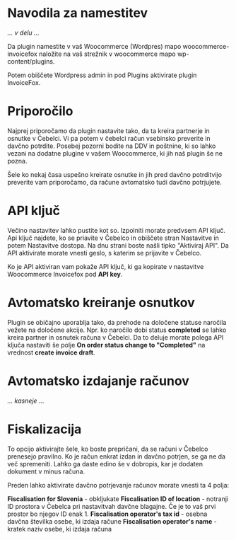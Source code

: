 # Navodila za namestitev

_... v delu ..._

Da plugin namestite v vaš Woocommerce (Wordpres) mapo woocommerce-invoicefox naložite na vaš strežnik v woocommerce mapo wp-content/plugins.

Potem obiščete Wordpress admin in pod Plugins aktivirate plugin InvoiceFox.

# Priporočilo 

Najprej priporočamo da plugin nastavite tako, da ta kreira partnerje in osnutke v Čebelci. Vi pa potem v čebelci račun vsebinsko preverite in davčno potrdite.
Posebej pozorni bodite na DDV in poštnine, ki so lahko vezani na dodatne plugine v vašem Woocommerce, ki jih naš plugin še ne pozna.

Šele ko nekaj časa uspešno kreirate osnutke in jih pred davčno potrditvijo preverite vam priporočamo, da račune avtomatsko tudi davčno potrjujete.

# API ključ

Večino nastavitev lahko pustite kot so. Izpolniti morate predvsem API ključ. Api ključ najdete, ko se priavite v Čebelco in obiščete stran Nastavitve in 
potem Nastavitve dostopa. Na dnu strani boste našli tipko "Aktiviraj API". Da API aktivirate morate vnesti geslo, s katerim se prijavite v Čebelco.

Ko je API aktiviran vam pokaže API ključ, ki ga kopirate v nastavitve Woocommerce Invoicefox pod **API key**.

# Avtomatsko kreiranje osnutkov

Plugin se običajno uporablja tako, da prehode na določene statuse naročila vežete na določene akcije. Npr. ko naročilo dobi status **completed** se lahko kreira partner in osnutek računa v Čebelci. Da to deluje morate polega API ključa nastaviti še polje **On order status change to "Completed"** na vrednost **create invoice draft**.

# Avtomatsko izdajanje računov

_... kasneje ..._

# Fiskalizacija

To opcijo aktivirajte šele, ko boste prepričani, da se računi v Čebelco prenesejo pravilno. Ko je račun enkrat izdan in davčno potrjen, se ga ne da več spremeniti. Lahko ga daste edino še v dobropis, kar je dodaten dokument v minus računa.

Preden lahko aktivirate davčno potrjevanje računov morate vnesti ta 4 polja:

**Fiscalisation for Slovenia** - obkljukate
**Fiscalisation ID of location** - notranji ID prostora v Čebelca pri nastavitvah davčne blagajne. Če je to vaš prvi prostor bo njegov ID enak 1.
**Fiscalisation operator's tax id** - osebna davčna številka osebe, ki izdaja račune
**Fiscalisation operator's name** - kratek naziv osebe, ki izdaja računa 
